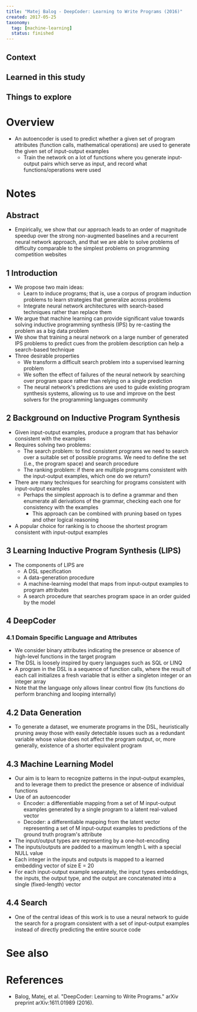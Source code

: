 ```yaml
---
title: "Matej Balog - DeepCoder: Learning to Write Programs (2016)"
created: 2017-05-25
taxonomy:
  tag: [machine-learning]
  status: finished
---
```


## Context

## Learned in this study

## Things to explore

# Overview
* An autoencoder is used to predict whether a given set of program attributes (function calls, mathematical operations) are used to generate the given set of input-output examples
	* Train the network on a lot of functions where you generate input-output pairs which serve as input, and record what functions/operations were used

# Notes
## Abstract
* Empirically, we show that our approach leads to an order of magnitude speedup over the strong non-augmented baselines and a recurrent neural network approach, and that we are able to solve problems of difficulty comparable to the simplest problems on programming competition websites

## 1 Introduction
* We propose two main ideas:
	* Learn to induce programs; that is, use a corpus of program induction problems to learn strategies that generalize across problems
	* Integrate neural network architectures with search-based techniques rather than replace them
* We argue that machine learning can provide significant value towards solving inductive programming synthesis (IPS) by re-casting the problem as a big data problem
* We show that training a neural network on a large number of generated IPS problems to predict cues from the problem description can help a search-based technique
* Three desirable properties
	* We transform a difficult search problem into a supervised learning problem
	* We soften the effect of failures of the neural network by searching over program space rather than relying on a single prediction
	* The neural network's predictions are used to guide existing program synthesis systems, allowing us to use and improve on the best solvers for the programming languages community

## 2 Background on Inductive Program Synthesis
* Given input-output examples, produce a program that has behavior consistent with the examples
* Requires solving two problems:
	* The search problem: to find consistent programs we need to search over a suitable set of possible programs. We need to define the set (i.e., the program space) and search procedure
	* The ranking problem: if there are multiple programs consistent with the input-output examples, which one do we return?
* There are many techniques for searching for programs consistent with input-output examples
	* Perhaps the simplest approach is to define a grammar and then enumerate all derivations of the grammar, checking each one for consistency with the examples
		* This approach can be combined with pruning based on types and other logical reasoning
* A popular choice for ranking is to choose the shortest program consistent with input-output examples

## 3 Learning Inductive Program Synthesis (LIPS)
* The components of LIPS are
	* A DSL specification
	* A data-generation procedure
	* A machine-learning model that maps from input-output examples to program attributes
	* A search procedure that searches program space in an order guided by the model

## 4 DeepCoder
### 4.1 Domain Specific Language and Attributes
* We consider binary attributes indicating the presence or absence of high-level functions in the target program
* The DSL is loosely inspired by query languages such as SQL or LINQ
* A program in the DSL is a sequence of function calls, where the result of each call initializes a fresh variable that is either a singleton integer or an integer array
* Note that the language only allows linear control flow (its functions do perform branching and looping internally)

## 4.2 Data Generation
* To generate a dataset, we enumerate programs in the DSL, heuristically pruning away those with easily detectable issues such as a redundant variable whose value does not affect the program output, or, more generally, existence of a shorter equivalent program

## 4.3 Machine Learning Model
* Our aim is to learn to recognize patterns in the input-output examples, and to leverage them to predict the presence or absence of individual functions
* Use of an autoencoder
	* Encoder: a differentiable mapping from a set of M input-output examples generated by a single program to a latent real-valued vector
	* Decoder: a differentiable mapping from the latent vector representing a set of M input-output examples to predictions of the ground truth program's attribute
* The input/output types are representing by a one-hot-encoding
* The inputs/outputs are padded to a maximum length L with a special NULL value
* Each integer in the inputs and outputs is mapped to a learned embedding vector of size E = 20
* For each input-output example separately, the input types embeddings, the inputs, the output type, and the output are concatenated into a single (fixed-length) vector

## 4.4 Search
* One of the central ideas of this work is to use a neural network to guide the search for a program consistent with a set of input-output examples instead of directly predicting the entire source code

# See also

# References
* Balog, Matej, et al. "DeepCoder: Learning to Write Programs." arXiv preprint arXiv:1611.01989 (2016).
